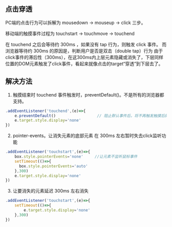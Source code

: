 ## 点击穿透

PC端的点击行为可以拆解为 mousedown -> mouseup -> click 三步。


移动端的触摸事件过程为  touchstart -> touchmove -> touchend

在 touchend 之后会等待约 300ms ，如果没有 tap 行为，则触发 click 事件。 而浏览器等待约 300ms 的原因是，判断用户是否是双击（double tap）行为
由于click事件的滞后性（300ms），在这300ms内上层元素隐藏或消失了，下层同样位置的DOM元素触发了click事件，看起来就像点击的target“穿透”到下层去了。

## 解决方法

1. 触摸结束时 touchend 事件触发时，preventDefault()。不是所有的浏览器都支持。
```js
.addEventListener('touchend',(e)=>{
    e.preventDefault()                  // 阻止默认事件后，将不再触发触摸后的点击事件
    e.target.style.display='none'
})
```

2. pointer-events。让消失元素的底部元素 在 300ms 左右暂时失去click监听功能
```js
.addEventListener('touchstart',(e)=>{
    box.style.pointerEvents='none'     //让元素不监听鼠标事件
    setTimeout(()=>{
      box.style.pointerEvents='auto'
    },300)
    e.target.style.display='none'
})
```

3. 让要消失的元素延迟 300ms 左右消失
```js
.addEventListener('touchstart',(e)=>{
    setTimeout(()=>{
        e.target.style.display='none'
    },300)
})
 ```